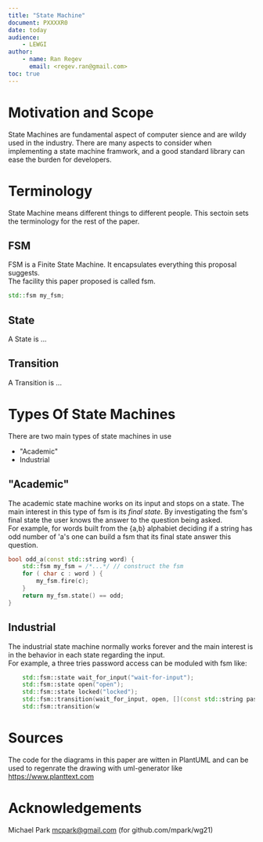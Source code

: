 ```yaml
---
title: "State Machine"
document: PXXXXR0
date: today
audience:
    - LEWGI
author:
    - name: Ran Regev
      email: <regev.ran@gmail.com>
toc: true
---
```


# Motivation and Scope
State Machines are fundamental aspect of computer sience and are wildy used in the industry.
There are many aspects to consider when implementing a state machine framwork, and a good standard library can ease the burden for developers.

# Terminology
State Machine means different things to different people.
This sectoin sets the terminology for the rest of the paper.

## FSM
FSM is a Finite State Machine. It encapsulates everything this proposal suggests.<br>
The facility this paper proposed is called fsm.
```cpp
std::fsm my_fsm;
```

## State
A State is ...

## Transition
A Transition is ...

# Types Of State Machines
There are two main types of state machines in use
* "Academic"
* Industrial

## "Academic"
The academic state machine works on its input and stops on a state. The main interest in this type of fsm is its _final state_. By investigating the fsm's final state the user knows the answer to the question being asked.<br>
For example, for words built from the {a,b} alphabiet deciding if a string has odd number of 'a's one can build a fsm that its final state answer this question.<br>
```cpp
bool odd_a(const std::string word) {
    std::fsm my_fsm = /*...*/ // construct the fsm
    for ( char c : word ) {
        my_fsm.fire(c);
    }
    return my_fsm.state() == odd;
}
```

## Industrial
The industrial state machine normally works forever and the main interest is in the behavior in each state regarding the input.<br>
For example, a three tries password access can be moduled with fsm like:
```cpp
    std::fsm::state wait_for_input("wait-for-input");
    std::fsm::state open("open");
    std::fsm::state locked("locked");
    std::fsm::transition(wait_for_input, open, [](const std::string password) -> bool {return password_ok(password);}
    std::fsm::transition(w
```


# Sources
The code for the diagrams in this paper are witten in PlantUML and can be used to regenrate the drawing with uml-generator like https://www.planttext.com

# Acknowledgements
Michael Park <mcpark@gmail.com> (for github.com/mpark/wg21)

